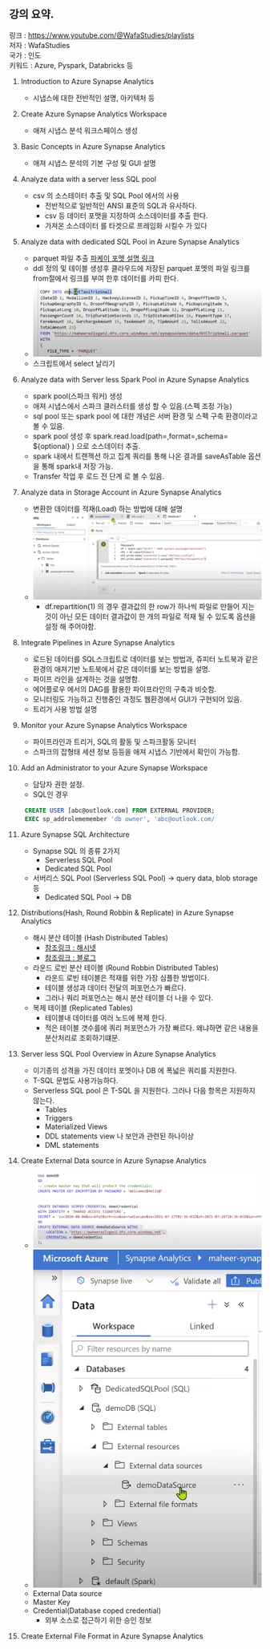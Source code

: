 
## 강의 요약.

링크 : https://www.youtube.com/@WafaStudies/playlists  
저자 : WafaStudies  
국가 : 인도  
키워드 : Azure, Pyspark, Databricks 등  

1. Introduction to Azure Synapse Analytics
    - 시냅스에 대한 전반적인 설명, 아키텍처 등
2. Create Azure Synapse Analytics Workspace
    - 애져 시냅스 분석 워크스페이스 생성
3. Basic Concepts in Azure Synapse Analytics
    - 애져 시냅스 분석의 기본 구성 및 GUI 설명
4. Analyze data with a server less SQL pool
    - csv 의 소스테이터 추출 및 SQL Pool 에서의 사용
      - 전반적으로 일반적인 ANSI 표준의 SQL과 유사하다.
      - csv 등 데이터 포맷을 지정하여 소스데이터를 추출 한다. 
      - 가져온 소스데이터 를 타겟으로 프레임화 시킬수 가 있다
5. Analyze data with dedicated SQL Pool in Azure Synapse Analytics
    - parquet 파일 추출 [파케이 포멧 설명 링크](https://pearlluck.tistory.com/561)
    - ddl 정의 및 테이블 생성후 클라우드에 저장된 parquet 포멧의 파일 링크를 from절에서 링크를 부여 한후 데이터를 카피 한다.
    - ![parquet_to_table.png](images/parquet_to_table.png)
    - 스크립트에서 select 날리기
6. Analyze data with Server less Spark Pool in Azure Synapse Analytics
    - spark pool(스파크 워커) 생성
    - 애져 시냅스에서 스파크 클러스터를 생성 할 수 있음.(스펙 조정 가능)
    - sql pool 또는 spark pool 에 대한 개념은 서버 환경 및 스펙 구축 환경이라고 볼 수 있음.
    - spark pool 생성 후 spark.read.load(path=,format=,schema= ${optional} ) 으로 소스데이터 추출.
    - spark 내에서 트랜젝션 하고 집계 쿼리를 통해 나온 결과를 saveAsTable 옵션을 통해 spark내 저장 가능.
    - Transfer 작업 후 로드 전 단계 로 볼 수 있음.
7. Analyze data in Storage Account in Azure Synapse Analytics
    - 변환한 데이터를 적재(Load) 하는 방법에 대해 설명
    - ![load_to_csv_and_parquet.png](images/load_to_csv_and_parquet.png)
      - df.repartition(1) 의 경우 결과값의 한 row가 하나씩 파일로 만들어 지는 것이 아닌 모든 데이터 결과값이 한 개의 파일로 적재 될 수 있도록 옵션을 설정 해 주어야함.
    
8. Integrate Pipelines in Azure Synapse Analytics
   - 로드된 데이터를 SQL스크립트로 데이터를 보는 방법과, 쥬피터 노트북과 같은 환경의 애져기반 노트북에서 같은 데이터를 보는 방법을 설명.
   - 파이프 라인을 설계하는 것을 설명함.
   - 에어플로우 에서의 DAG를 활용한 파이프라인의 구축과 비슷함.
   - 모니터링도 가능하고 진행중인 과정도 웹환경에서 GUI가 구현되어 있음.
   - 트리거 사용 방법 설명
   
9. Monitor your Azure Synapse Analytics Workspace
   - 파이프라인과 트리거, SQL의 활동 및 스파크활동 모니터
   - 스파크의 잡형태 세션 정보 등등을 애져 시냅스 기반에서 확인이 가능함.
   
10. Add an Administrator to your Azure Synapse Workspace
    - 담당자 권한 설정.
    - SQL인 경우
    ```SQL
     CREATE USER [abc@outlook.com] FROM EXTERNAL PROVIDER;
     EXEC sp_addrolememember 'db owner', 'abc@outlook.com/
      ```
    
11. Azure Synapse SQL Architecture
    - Synapse SQL 의 종류 2가지
      - Serverless SQL Pool 
      - Dedicated SQL Pool 
    - 서버리스 SQL Pool (Serverless SQL Pool) -> query data, blob storage 등
      - Dedicated SQL Pool -> DB

12. Distributions(Hash, Round Robbin & Replicate) in Azure Synapse Analytics
    - 해시 분산 테이블 (Hash Distributed Tables)
      - [참조링크 : 해시넷](http://wiki.hash.kr/index.php/%EB%B6%84%EC%82%B0%ED%95%B4%EC%8B%9C%ED%85%8C%EC%9D%B4%EB%B8%94)
      - [참조링크 : 블로그](https://ddongwon.tistory.com/76)
    - 라운드 로빈 분산 테이블 (Round Robbin Distributed Tables)
      - 라운드 로빈 테이블은 적재를 위한 가장 심플한 방법이다.
      - 테이블 생성과 데이터 전달의 퍼포먼스가 빠르다.
      - 그러나 쿼리 퍼포먼스는 해시 분산 테이블 더 나을 수 있다.
    - 복제 테이블 (Replicated Tables)
      - 테이블내 데이터를 여러 노드에 복제 한다.
      - 적은 테이블 갯수를에 쿼리 퍼포먼스가 가장 빠르다. 왜냐하면 같은 내용을 분산처리로 조회하기떄문.
13. Server less SQL Pool Overview in Azure Synapse Analytics
    - 이기종의 성격을 가진 데이터 포멧이나 DB 에 폭넓은 쿼리를 지원한다.
    - T-SQL 문법도 사용가능하다.
    - Serverless SQL pool 은 T-SQL 을 지원한다. 그러나 다음 항목은 지원하지 않는다.
      - Tables
      - Triggers
      - Materialized Views
      - DDL statements view 나 보안과 관련된 하나이상
      - DML statements
14. Create External Data source in Azure Synapse Analytics
    - ![접근_정보_생성.png](images/접근_정보_생성.png)
    - ![접근_정보_생성_결과.png](images/접근_정보_생성_결과.png)
    - External Data source
    - Master Key
    - Credential(Database coped credential)
      - 외부 소스로 접근하기 위한 승인 정보
15. Create External File Format in Azure Synapse Analytics
